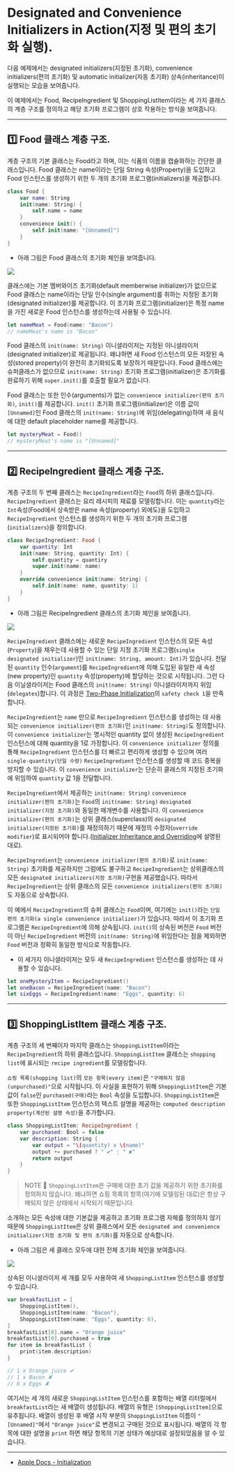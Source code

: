 # Designated and Convenience Initializers in Action(지정 및 편의 초기화 실행).

다음 예제에서는 designated initializers(지정된 초기화), convenience initializers(편의 초기화) 및 automatic initializer(자동 초기화) 상속(inheritance)이 실행되는 모습을 보여줍니다.

이 예제에서는 Food, RecipeIngredient 및 ShoppingListItem이라는 세 가지 클래스의 계층 구조를 정의하고 해당 초기화 프로그램이 상호 작용하는 방식을 보여줍니다.

---

## 1️⃣ Food 클래스 계층 구조.

계층 구조의 기본 클래스는 Food라고 하며, 이는 식품의 이름을 캡슐화하는 간단한 클래스입니다.
Food 클래스는 name이라는 단일 String 속성(Property)을 도입하고 Food 인스턴스를 생성하기 위한 두 개의 초기화 프로그램(initializers)을 제공합니다.

```swift
class Food {
    var name: String
    init(name: String) {
        self.name = name
    }
    convenience init() {
        self.init(name: "[Unnamed]")
    }
}
```

- 아래 그림은 Food 클래스의 초기화 체인을 보여줍니다.

<img src = "https://github.com/devKobe24/images/blob/main/FoodClassChain.png?raw=true"></br>

클래스에는 기본 멤버와이즈 초기화(default memberwise initializer)가 없으므로 Food 클래스는 name이라는 단일 인수(single argument)를 취하는 지정된 초기화(designated initializer)를 제공합니다.
이 초기화 프로그램(initializer)은 특정 name을 가진 새로운 Food 인스턴스를 생성하는데 사용될 수 있습니다.

```swift
let nameMeat = Food(name: "Bacon")
// nameMeat's name is "Bacon"
```

Food 클래스의 `init(name: String)` 이니셜라이저는 지정된 이니셜라이저(designated initializer)로 제공됩니다.
왜냐하면 새 Food 인스턴스의 모든 저장된 속성(stored property)이 완전히 초기화되도록 보장하기 때문입니다.
Food 클래스에는 슈퍼클래스가 없으므로 `init(name: String)` 초기화 프로그램(initializer)은 초기화를 완료하기 위해 `super.init()`를 호출할 필요가 없습니다.

Food 클래스는 또한 인수(arguments)가 없는 `convenience initializer(편의 초기화)`, `init()`를 제공합니다.
`init()` 초기화 프로그램(initializer)은 이름 값이 `[Unnamed]`인 Food 클래스의 `init(name: String)`에 위임(delegating)하여 새 음식에 대한 default placeholder name를 제공합니다.

```swift
let mysteryMeat = Food()
// mysteryMeat's name is "[Unnamed]"
```

---

## 2️⃣ RecipeIngredient 클래스 계층 구조.

계층 구조의 두 번째 클래스는 `RecipeIngredient`라는 `Food`의 하위 클래스입니다.
`RecipeIngredient` 클래스는 요리 레시피의 재료를 모델링합니다.
이는 `quantity`라는 `Int`속성(Food에서 상속받은 name 속성(property) 외에도)을 도입하고 `RecipeIngredient` 인스턴스를 생성하기 위한 두 개의 초기화 프로그램(`initializers`)을 정의합니다.

```swift
class RecipeIngredient: Food {
    var quantity: Int
    init(name: String, quantity: Int) {
        self.quantity = quantiry
        super.init(name: name)
    }
    override convenience init(name: String) {
        self.init(name: name, quantity: 1)
    }
}
```

- 아래 그림은 RecipeIngredient 클래스의 초기화 체인을 보여줍니다.

<img src = "https://github.com/devKobe24/images/blob/main/RecipeIngredientClassChain.png?raw=true"></br>

`RecipeIngredient` 클래스에는 새로운 `RecipeIngredient` 인스턴스의 모든 속성(`Property`)을 채우는데 사용할 수 있는 단일 지정 초기화 프로그램(`single designated initializer`)인 `init(name: String, amount: Int)`가 있습니다.
전달된 `quantity` 인수(`argument`)를 `RecipeIngredient`에 의해 도입된 유일한 새 속성(new property)인 `quantity` 속성(property)에 할당하는 것으로 시작됩니다.
그런 다음 이닐셜라이저는 Food 클래스의 `init(name: String)` 이니셜라이저까지 위임(`delegates`)합니다.
이 과정은 [Two-Phase Initialization](https://docs.swift.org/swift-book/documentation/the-swift-programming-language/initialization/#Two-Phase-Initialization)의 `safety check 1`을 만족합니다.

`RecipeIngredient`는 `name` 만으로 `RecipeIngredient` 인스턴스를 생성하는 데 사용되는 `convenience initializer(편의 초기화)`인 `init(name: String)`도 정의합니다.
이 `convenience initializer`는 명시적인 quantity 없이 생성된 `RecipeIngredient` 인스턴스에 대해 quantity을 1로 가정합니다.
이 `convenience initializer` 정의를 통해 `RecipeIngredient` 인스턴스를 더 빠르고 편리하게 생성할 수 있으며 여러 `single-quantity(단일 수량)` `RecipeIngredient` 인스턴스를 생성할 때 코드 중복을 방지할 수 있습니다.
이 `convenience initializer`는 단순히 클래스의 지정된 초기화에 위임하여 `quantity` 값 1을 전달합니다.

`RecipeIngredient`에서 제공하는 `init(name: String)` `convenience initializer(편의 초기화)`는 `Food`의 `init(name: String)` `designated initializer(지정 초기화)`와 동일한 매개변수를 사용합니다.
이 `convenience initializer(편의 초기화)`는 상위 클래스(superclass)의 `designated initializer(지정된 초기화)`를 재정의하기 때문에 재정의 수정자(`override modifier`)로 표시되어야 합니다.([Initializer Inheritance and Overriding](https://docs.swift.org/swift-book/documentation/the-swift-programming-language/initialization/#Initializer-Inheritance-and-Overriding)에 설명된 대로).

`RecipeIngredient`는 `convenience initializer(편의 초기화)`로 `init(name: String)` 초기화를 제공하지만 그럼에도 불구하고 `RecipeIngredient`는 상위클래스의 모든 `designated initializers(지정 초기화)`구현을 제공했습니다.
따라서 `RecipeIngredient`는 상위 클래스의 모든 `convenience initializers(편의 초기화)`도 자동으로 상속합니다.

이 예에서 `RecipeIngredient`의 슈퍼 클래스는 `Food`이며, 여기에는 `init()`라는 `단일 편의 초기화(a single convenience initializer)`가 있습니다.
따라서 이 초기화 프로그램은 `RecipeIngredient`에 의해 상속됩니다.
`init()`의 상속된 버전은 `Food` 버전이 아닌 `RecipeIngredient` 버전의 `init(name: String)`에 위임한다는 점을 제외하면 `Food` 버전과 정확히 동일한 방식으로 작동합니다.

- 이 세가지 이니셜라이저는 모두 새 `RecipeIngredient` 인스턴스를 생성하는 데 사용할 수 있습니다.

```swift
let oneMysteryItem = RecipeIngredient()
let oneBacon = RecipeIngredient(name: "Bacon")
let sixEggs = RecipeIngredient(name: "Eggs", quantity: 6)
```

---

## 3️⃣ ShoppingListItem 클래스 계층 구조.

계층 구조의 세 번째이자 마지막 클래스는 `ShoppingListItem`이라는 `RecipeIngredient`의 하위 클래스입니다.
`ShoppingListItem` 클래스는 `shopping list`에 표시되는 `recipe ingredient`를 모델링합니다.

`쇼핑 목록(shopping list)`의 `모든 항목(every item)`은 `"구매하지 않음(unpurchased)"`으로 시작됩니다.
이 사실을 표현하기 위해 `ShoppingListItem`은 기본값이 `false`인 `purchased(구매)`라는 `Bool` 속성을 도입합니다.
`ShoppingListItem`은 또한 `ShoppingListItem` 인스턴스의 텍스트 설명을 제공하는 `computed description property(계산된 설명 속성)`을 추가합니다.

```swift
class ShoppingListItem: RecipeIngredient {
    var purchased: Bool = false
    var description: String {
        var output = "\(quantity) x \(name)"
        output += purchased ? " ✔" : " ✘"
        return output
    }
}
```

> NOTE 📝
> `ShoppingListItem`은 구매에 대한 초기 값을 제공하기 위한 초기화를 정의하지 않습니다.
> 왜냐하면 쇼핑 목록의 항목(여기에 모델링된 대로)은 항상 구매되지 않은 상태에서 시작되기 때문입니다.

소개하는 모든 속성에 대한 기본값을 제공하고 초기화 프로그램 자체를 정의하지 않기 때문에 `ShoppingListItem`은 상위 클래스에서 모든 `designated and convenience initializer(지정 초기화 및 편의 초기화)`를 자동으로 상속합니다.

- 아래 그림은 세 클래스 모두에 대한 전체 초기화 체인을 보여줍니다.

<img src = "https://github.com/devKobe24/images/blob/main/initializersExample03~dark@2x.png?raw=true"></br>

상속된 이니셜라이저 세 개를 모두 사용하여 새 `ShoppingListItem` 인스턴스를 생성할 수 있습니다.

```swift
var breakfastList = [
    ShoppingListItem(),
    ShoppingListItem(name: "Bacon"),
    ShoppingListItem(name: "Eggs", quantity: 6),
]
breakfastList[0].name = "Orange juice"
breakfastList[0].purchased = true
for item in breakfastList {
    print(item.description)
}

// 1 x Orange juice ✔
// 1 x Bacon ✘
// 6 x Eggs ✘
```

여기서는 세 개의 새로운 `ShoppingListItem` 인스턴스를 포함하는 배열 리터럴에서 `breakfastList`라는 새 배열이 생성됩니다.
배열의 유형은 `[ShoppingListItem]`으로 유추됩니다.
배열이 생성된 후 배열 시작 부분의 `ShoppingListItem` 이름이 `"[Unnamed]"`에서 `"Orange juice"`로 변경되고 구매된 것으로 표시됩니다.
배열의 각 항목에 대한 설명을 `print` 하면 해당 항목의 기본 상태가 예상대로 설정되었음을 알 수 있습니다.

---

- [Apple Docs - Initialization](https://docs.swift.org/swift-book/documentation/the-swift-programming-language/initialization/#Designated-and-Convenience-Initializers-in-Action)
